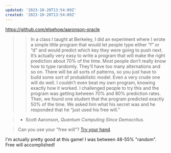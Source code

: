 ```yaml
---
updated: '2023-10-20T13:54:09Z'
created: '2023-10-20T13:54:09Z'
---
```

https://github.com/elsehow/aaronson-oracle

> > In a class I taught at Berkeley, I did an experiment where I wrote a simple little program that would let people type either “f” or “d” and would predict which key they were going to push next. It’s actually very easy to write a program that will make the right prediction about 70% of the time. Most people don’t really know how to type randomly. They’ll have too many alternations and so on. There will be all sorts of patterns, so you just have to build some sort of probabilistic model. Even a very crude one will do well. I couldn’t even beat my own program, knowing exactly how it worked. I challenged people to try this and the program was getting between 70% and 80% prediction rates. Then, we found one student that the program predicted exactly 50% of the time. We asked him what his secret was and he responded that he “just used his free will.”

> - Scott Aaronson, _Quantum Computing Since Democritus_.

> Can you use your "free will"? [Try your hand](http://people.ischool.berkeley.edu/~nick/aaronson-oracle).

I'm actually pretty good at this game! I was between 48-55% "random". Free will accomplished!